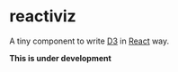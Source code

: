 # reactiviz

A tiny component to write [D3](https://github.com/d3/d3) in [React](https://github.com/facebook/react) way.

**This is under development**

